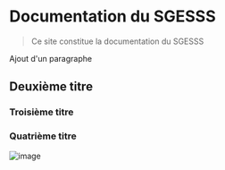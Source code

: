 # Documentation du SGESSS

> Ce site constitue la documentation du SGESSS

Ajout d'un paragraphe

## Deuxième titre

### Troisième titre

### Quatrième titre

![image](https://user-images.githubusercontent.com/43678918/191348229-b5a11131-f312-488a-a715-945788a15fe4.png)
